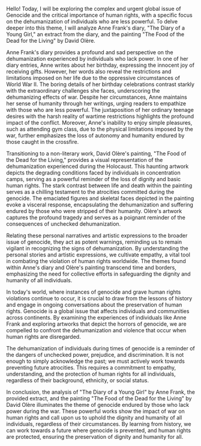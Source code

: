 Hello! Today, I will be exploring the complex and urgent global issue of Genocide and the critical importance of human rights, with a specific focus on the dehumanization of individuals who are less powerful. To delve deeper into this theme, I will analyze Anne Frank's diary, "The Diary of a Young Girl," an extract from the diary, and the painting "The Food of the Dead for the Living" by David Olère.

Anne Frank's diary provides a profound and sad perspective on the dehumanization experienced by individuals who lack power. In one of her diary entries, Anne writes about her birthday, expressing the innocent joy of receiving gifts. However, her words also reveal the restrictions and limitations imposed on her life due to the oppressive circumstances of World War II. The boring details of her birthday celebrations contrast starkly with the extraordinary challenges she faces, underscoring the dehumanizing effects of war. Despite her circumstances, Anne maintains her sense of humanity through her writings, urging readers to empathize with those who are less powerful. The juxtaposition of her ordinary teenage desires with the harsh reality of wartime restrictions highlights the profound impact of the conflict. Moreover, Anne's inability to enjoy simple pleasures, such as attending gym class, due to the physical limitations imposed by the war, further emphasizes the loss of autonomy and humanity endured by those caught in the crossfire.

Transitioning to a non-literary work, David Olère's painting, "The Food of the Dead for the Living," provides a visual representation of the dehumanization experienced during the Holocaust. This haunting artwork depicts the degrading conditions faced by individuals in concentration camps, serving as a powerful reminder of the loss of dignity and basic human rights. The stark contrast between life and death within the painting serves as a chilling testament to the atrocities committed during the genocide. The emaciated figures and skeletal faces depicted in the painting evoke a visceral response, encapsulating the dehumanization and suffering endured by those who were stripped of their humanity. Olère's artwork captures the profound tragedy and serves as a poignant reminder of the consequences of unchecked dehumanization.

Relating these personal narratives and artistic expressions to the broader issue of genocide, they act as potent warnings, reminding us to remain vigilant in recognizing the signs of dehumanization. By understanding the personal stories and artistic expressions, we cultivate empathy, a vital tool in combating the violation of human rights worldwide. The themes found within Anne's diary and Olère's painting transcend time and borders, emphasizing the need for collective efforts in safeguarding the dignity and humanity of all individuals.

In today's world, where instances of genocide and grave human rights violations continue to occur, it is crucial to draw from the lessons of history and engage in ongoing conversations about the preservation of human rights. Genocide is a global issue that affects individuals and communities across continents. By examining the experiences of individuals like Anne Frank and exploring artworks that depict the horrors of genocide, we are compelled to confront the dehumanization and violence that occur when human rights are disregarded.

The dehumanization of individuals during times of genocide is a reminder of the dangers of unchecked power, prejudice, and discrimination. It is not enough to simply acknowledge the past; we must actively work towards preventing future atrocities. This requires a commitment to empathy, understanding, and the protection of human rights for all individuals, regardless of their background, ethnicity, or social status.

In conclusion, the analysis of "The Diary of a Young Girl" by Anne Frank, the provided extract, and the painting "The Food of the Dead for the Living" by David Olère illuminates the theme of genocide endured by those who lack power during the war. These powerful works show the impact of war on human rights and call upon us to uphold the dignity and humanity of all individuals, regardless of their circumstances. By learning from history, we can work towards a future where genocide is prevented, and human rights are protected, ensuring the preservation of dignity and humanity for all.
 >

